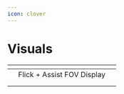 ```yaml
---
icon: clover
---
```


# Visuals

<table data-view="cards"><thead><tr><th></th><th></th><th></th></tr></thead><tbody><tr><td></td><td>Flick + Assist FOV Display</td><td></td></tr><tr><td></td><td></td><td></td></tr><tr><td></td><td></td><td></td></tr></tbody></table>

